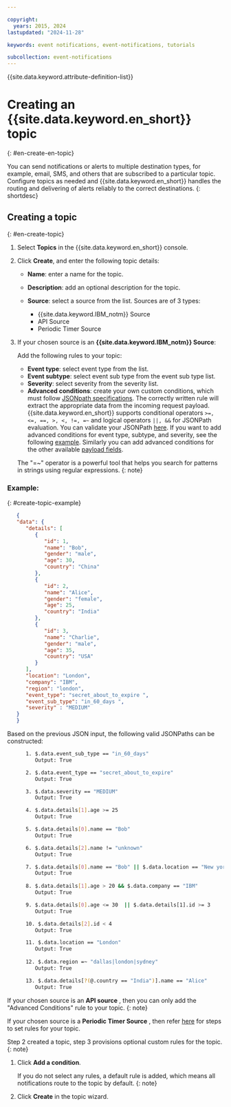 ```yaml
---

copyright:
  years: 2015, 2024
lastupdated: "2024-11-28"

keywords: event notifications, event-notifications, tutorials

subcollection: event-notifications
---
```


{{site.data.keyword.attribute-definition-list}}

# Creating an {{site.data.keyword.en_short}} topic
{: #en-create-en-topic}

You can send notifications or alerts to multiple destination types, for example, email, SMS, and others that are subscribed to a particular topic. Configure topics as needed and {{site.data.keyword.en_short}} handles the routing and delivering of alerts reliably to the correct destinations.
{: shortdesc}

## Creating a topic
{: #en-create-topic}

1. Select **Topics** in the {{site.data.keyword.en_short}} console.

1. Click **Create**, and enter the following topic details:
   - **Name**: enter a name for the topic.
   - **Description**: add an optional description for the topic.
   - **Source**: select a source from the list. Sources are of 3 types:

      - {{site.data.keyword.IBM_notm}} Source
      - API Source
      - Periodic Timer Source

   
1. If your chosen source is an **{{site.data.keyword.IBM_notm}} Source**: 

   Add the following rules to your topic:

      - **Event type**: select event type from the list.
      - **Event subtype**: select event sub type from the event sub type list.
      - **Severity**: select severity from the severity list.
      - **Advanced conditions**: create your own custom conditions, which must follow [JSONpath specifications](https://goessner.net/articles/JsonPath/). The correctly written rule will extract the appropriate data from the incoming request payload. {{site.data.keyword.en_short}} supports conditional operators `>=, <=, ==, >, <, !=, =~` and logical operators `||, &&` for JSONPath evaluation. You can validate your JSONPath [here](https://jsonpath.com/). If you want to add advanced conditions for event type, subtype, and severity, see the following [example](/docs/event-notifications?topic=event-notifications-en-create-en-topic#create-topic-example). Similarly you can add advanced conditions for the other available [payload fields](https://{DomainName}/apidocs/event-notifications#send-notifications-request).

      The "=~" operator is a powerful tool that helps you search for patterns in strings using regular expressions.
      {: note}

### Example:
{: #create-topic-example}

   ```JSON
      {
      "data": {
         "details": [
            {
               "id": 1,
               "name": "Bob",
               "gender": "male",
               "age": 30,
               "country": "China"
            },
            {
               "id": 2,
               "name": "Alice",
               "gender": "female",
               "age": 25,
               "country": "India"
            },
            {
               "id": 3,
               "name": "Charlie",
               "gender": "male",
               "age": 35,
               "country": "USA"
            }
         ],
         "location": "London",
         "company": "IBM",
         "region": "london",
         "event_type": "secret_about_to_expire ",
         "event_sub_type": "in_60_days ",
         "severity" : "MEDIUM"
      }
      }
   ```

   Based on the previous JSON input, the following valid JSONPaths can be constructed:

   ```bash
         1. $.data.event_sub_type == "in_60_days"
            Output: True

         2. $.data.event_type == "secret_about_to_expire"
            Output: True

         3. $.data.severity == "MEDIUM"
            Output: True

         4. $.data.details[1].age >= 25
            Output: True

         5. $.data.details[0].name == "Bob"
            Output: True

         6. $.data.details[2].name != "unknown"
            Output: True

         7. $.data.details[0].name == "Bob" || $.data.location == "New york"
            Output: True
            
         8. $.data.details[1].age > 20 && $.data.company == "IBM"
            Output: True

         9. $.data.details[0].age <= 30  || $.data.details[1].id >= 3
            Output: True

         10. $.data.details[2].id < 4
            Output: True

         11. $.data.location == "London"
            Output: True
         
         12. $.data.region =~ "dallas|london|sydney"
            Output: True 

         13. $.data.details[?(@.country == "India")].name == "Alice"
            Output: True 
   ```
      

If your chosen source is an **API source** , then you can only add the "Advanced Conditions" rule to your topic.
{: note}

If your chosen source is a **Periodic Timer Source** , then refer [here](/docs/event-notifications?topic=event-notifications-en-cron-periodic-timer) for steps to set rules for your topic. 

Step 2 created a topic, step 3 provisions optional custom rules for the topic.
{: note}

1. Click **Add a condition**.

    If you do not select any rules, a default rule is added, which means all notifications route to the topic by default.
    {: note}

1. Click **Create** in the topic wizard.
